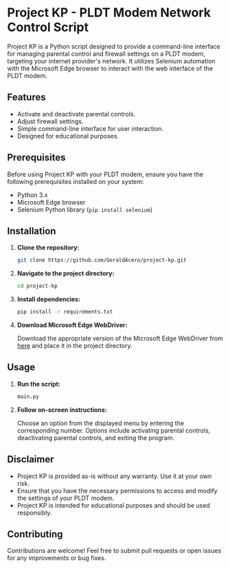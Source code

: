 # Project KP - PLDT Modem Network Control Script

Project KP is a Python script designed to provide a command-line interface for managing parental control and firewall settings on a PLDT modem, targeting your internet provider's network. It utilizes Selenium automation with the Microsoft Edge browser to interact with the web interface of the PLDT modem.

## Features

- Activate and deactivate parental controls.
- Adjust firewall settings.
- Simple command-line interface for user interaction.
- Designed for educational purposes.

## Prerequisites

Before using Project KP with your PLDT modem, ensure you have the following prerequisites installed on your system:

- Python 3.x
- Microsoft Edge browser
- Selenium Python library (`pip install selenium`)

## Installation

1. **Clone the repository:**

    ```bash
    git clone https://github.com/GeraldAcero/project-kp.git
    ```

2. **Navigate to the project directory:**

    ```bash
    cd project-kp
    ```

3. **Install dependencies:**

    ```bash
    pip install -r requirements.txt
    ```

4. **Download Microsoft Edge WebDriver:**

    Download the appropriate version of the Microsoft Edge WebDriver from [here](https://developer.microsoft.com/en-us/microsoft-edge/tools/webdriver/) and place it in the project directory.

## Usage

1. **Run the script:**

    ```bash
    main.py
    ```

2. **Follow on-screen instructions:**

    Choose an option from the displayed menu by entering the corresponding number. Options include activating parental controls, deactivating parental controls, and exiting the program.

## Disclaimer

- Project KP is provided as-is without any warranty. Use it at your own risk.
- Ensure that you have the necessary permissions to access and modify the settings of your PLDT modem.
- Project KP is intended for educational purposes and should be used responsibly.

## Contributing

Contributions are welcome! Feel free to submit pull requests or open issues for any improvements or bug fixes.


